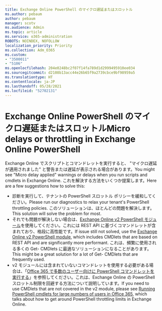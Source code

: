 ```yaml
---
title: Exchange Online PowerShell のマイクロ遅延またはスロットル
ms.author: pebaum
author: pebaum
manager: scotv
ms.audience: Admin
ms.topic: article
ms.service: o365-administration
ROBOTS: NOINDEX, NOFOLLOW
localization_priority: Priority
ms.collection: Adm_O365
ms.custom:
- "3500011"
- "5106"
ms.openlocfilehash: 204e0248bc2f07f14fa789d1d2999495910ee034
ms.sourcegitcommit: d2108b13acc44e26b65f9a2739cbce9bf98959a5
ms.translationtype: HT
ms.contentlocale: ja-JP
ms.lasthandoff: 05/28/2021
ms.locfileid: "52702131"
---
```

# <a name="micro-delays-or-throttling-in-exchange-online-powershell"></a><span data-ttu-id="e7124-102">Exchange Online PowerShell のマイクロ遅延またはスロットル</span><span class="sxs-lookup"><span data-stu-id="e7124-102">Micro delays or throttling in Exchange Online PowerShell</span></span>

<span data-ttu-id="e7124-103">Exchange Online でスクリプトとコマンドレットを実行すると、 "マイクロ遅延が適用されました" と警告または遅延が表示される場合があります。</span><span class="sxs-lookup"><span data-stu-id="e7124-103">You might see "Micro delay applied" warnings or delays when you run scripts and cmdlets in Exchange Online.</span></span> <span data-ttu-id="e7124-104">これを解決する方法をいくつか提案します。</span><span class="sxs-lookup"><span data-stu-id="e7124-104">Here are a few suggestions how to solve this:</span></span>

- <span data-ttu-id="e7124-105">診断を実行して、テナントの PowerShell スロットル ポリシーを緩和してください。</span><span class="sxs-lookup"><span data-stu-id="e7124-105">Please run our diagnostics to relax your tenant's PowerShell throttling policies.</span></span> <span data-ttu-id="e7124-106">このソリューションは、ほとんどの問題を解決します。</span><span class="sxs-lookup"><span data-stu-id="e7124-106">This solution will solve the problem for most.</span></span>
- <span data-ttu-id="e7124-107">それでも問題が解決しない場合は、[Exchange Online v2 PowerShell モジュール](/powershell/exchange/exchange-online/exchange-online-powershell-v2/exchange-online-powershell-v2?view=exchange-ps&preserve-view=true)を使用してください。これには REST API に基づくコマンドレットが含まれており、格段に高性能です。</span><span class="sxs-lookup"><span data-stu-id="e7124-107">If issue still not solved, use the [Exchange Online v2 PowerShell module](/powershell/exchange/exchange-online/exchange-online-powershell-v2/exchange-online-powershell-v2?view=exchange-ps&preserve-view=true), which includes CMDlets that are based on REST API and are significantly more performant.</span></span> <span data-ttu-id="e7124-108">これは、頻繁に使用される多くの Get- CMDlets に最適なソリューションになることがあります。</span><span class="sxs-lookup"><span data-stu-id="e7124-108">This might be a great solution for a lot of Get- CMDlets that are frequently used.</span></span>
- <span data-ttu-id="e7124-109">v2 モジュールには含まれていないコマンドレットを使用する必要がある場合は、「[Office 365 で多数のユーザー向けに PowerShell コマンドレットを実行する](https://techcommunity.microsoft.com/t5/exchange-team-blog/updated-running-powershell-cmdlets-for-large-numbers-of-users-in/ba-p/1000628#)」を参照してください。これは、Exchange Online の PowerShell スロットル制限を回避する方法について説明しています。</span><span class="sxs-lookup"><span data-stu-id="e7124-109">If you need to use CMDlets that are not covered in the v2 module, please see [Running PowerShell cmdlets for large numbers of users in Office 365](https://techcommunity.microsoft.com/t5/exchange-team-blog/updated-running-powershell-cmdlets-for-large-numbers-of-users-in/ba-p/1000628#), which talks about how to get around PowerShell throttling limits in Exchange Online.</span></span>
